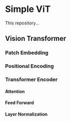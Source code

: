 # Simple ViT
This repository...

## Vision Transformer

### Patch Embedding

### Positional Encoding

### Transformer Encoder

#### Attention

#### Feed Forward

#### Layer Normalization

